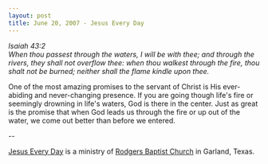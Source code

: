 ```yaml
---
layout: post
title: June 20, 2007 - Jesus Every Day
---
```


_Isaiah 43:2  
When thou passest through the waters, I will be with thee; and
through the rivers, they shall not overflow thee: when thou walkest
through the fire, thou shalt not be burned; neither shall the flame
kindle upon thee._

One of the most amazing promises to the servant of Christ is His
ever-abiding and never-changing presence. If you are going though
life's fire or seemingly drowning in life's waters, God is there in
the center. Just as great is the promise that when God leads us
through the fire or up out of the water, we come out better than
before we entered.

 --

<a href=http://jesuseveryday.net>Jesus Every Day</a> is a ministry of <a href=http://rodgersbaptist.net>Rodgers Baptist Church</a> in Garland, Texas.
